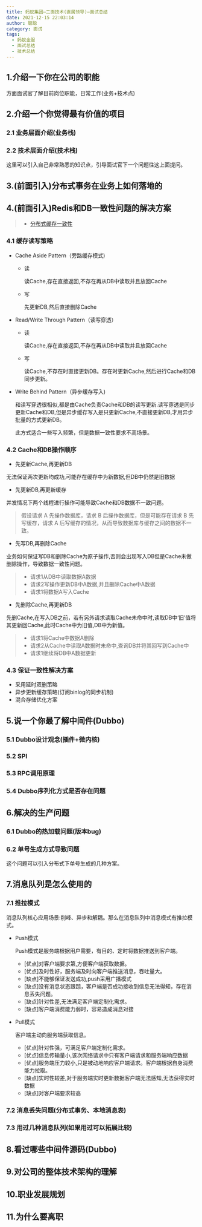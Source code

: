 ```yaml
---
title: 蚂蚁集团—二面技术(直属领导)—面试总结
date: 2021-12-15 22:03:14
author: 聪聪
category: 面试
tags:
  - 蚂蚁金服
  - 面试总结
  - 技术总结
---
```


## 1.介绍一下你在公司的职能
   方面面试官了解目前岗位职能，日常工作(业务+技术点)

## 2.介绍一个你觉得最有价值的项目
### 2.1 业务层面介绍(业务栈)
### 2.2 技术层面介绍(技术栈)
这里可以引入自己非常熟悉的知识点，引导面试官下一个问题往这上面提问。

## 3.(前面引入)分布式事务在业务上如何落地的

## 4.(前面引入)Redis和DB一致性问题的解决方案
> + [分布式缓存一致性](https://www.its404.com/article/alionsss/107451485)

### 4.1 缓存读写策略
+ Cache Aside Pattern（旁路缓存模式)
  - 读
    
    读Cache,存在直接返回,不存在再从DB中读取并且放回Cache

  - 写
   
    先更新DB,然后直接删除Cache
+ Read/Write Through Pattern（读写穿透）
  - 读

    读Cache,存在直接返回,不存在再从DB中读取并且放回Cache
  - 写

    读Cache,不存在时直接更新DB。存在时更新Cache,然后进行Cache和DB同步更新。

+ Write Behind Pattern（异步缓存写入)
  
  和读写穿透很相似,都是由Cache负责Cache和DB的读写更新.读写穿透是同步更新Cache和DB,但是异步缓存写入是只更新Cache,不直接更新DB,才用异步批量的方式更新DB。
  
  此方式适合一些写入频繁，但是数据一致性要求不高场景。

### 4.2 Cache和DB操作顺序
+ 先更新Cache,再更新DB

无法保证两次更新均成功,可能存在缓存中为新数据,但DB中仍然是旧数据

+ 先更新DB,再更新缓存

并发情况下两个线程进行操作可能导致Cache和DB数据不一致问题。
> 假设请求 A 先操作数据库，请求 B 后操作数据库，但是可能存在请求 B 先写缓存，请求 A 后写缓存的情况，从而导致数据库与缓存之间的数据不一致。

+ 先写DB,再删除Cache

业务如何保证写DB和删除Cache为原子操作,否则会出现写入DB但是Cache未做删除操作，导致数据一致性问题。
> + 请求1从DB中读取数据A数据
> + 请求2写操作更新DB中A数据,并且删除Cache中A数据
> + 请求1将数据A写入Cache

+ 先删除Cache,再更新DB

先删Cache,在写入DB之前，若有另外请求读取Cache未命中时,读取DB中‘旧’值将其更新回Cache,此时Cache中为旧值,DB中为新值。
> + 请求1将Cache中数据A删除
> + 请求2从Cache中读取A数据时未命中,查询DB并将其回写到Cache中
> + 请求1继续将DB中A数据更新

### 4.3 保证一致性解决方案
+ 采用延时双删策略
+ 异步更新缓存策略(订阅binlog的同步机制)
+ 混合存储优化方案

## 5.说一个你最了解中间件(Dubbo)
### 5.1 Dubbo设计观念(插件+微内核)
### 5.2 SPI
### 5.3 RPC调用原理
### 5.4 Dubbo序列化方式是否存在问题

## 6.解决的生产问题
### 6.1 Dubbo的热加载问题(版本bug)
### 6.2 单号生成方式导致问题
这个问题可以引入分布式下单号生成的几种方案。

## 7.消息队列是怎么使用的
### 7.1 推拉模式
消息队列核心应用场景:削峰、异步和解耦。那么在消息队列中消息模式有推拉模式。
+ Push模式

  Push模式是服务端根据用户需要，有目的、定时将数据推送到客户端。

   - [优点]对客户端要求第,方便客户端获取数据。
   - [优点]及时性好，服务端及时向客户端推送消息，吞吐量大。
   - [缺点]不能够保证发送成功,push采用广播模式
   - [缺点]没有消息状态跟踪，客户端是否成功接收到信息无法得知，存在消息丢失问题。
   - [缺点]针对性差,无法满足客户端定制化需求。
   - [缺点]客户端消费能力弱时，容易造成消息对接
+ Pull模式

  客户端主动向服务端获取信息。

  - [优点]针对性强，可满足客户端定制化需求。
  - [优点]信息传输量小,该次网络请求中只有客户端请求和服务端响应数据
  - [优点]服务端压力较小,只是被动地响应客户端请求。客户端根据自身消费能力拉取。
  - [缺点]实时性较差,对于服务端实时更新数据客户端无法感知,无法获得实时数据
  - [缺点]对客户端要求较高
### 7.2 消息丢失问题(分布式事务、本地消息表)
### 7.3 用过几种消息队列(如果用过可以拓展比较)

## 8.看过哪些中间件源码(Dubbo)

## 9.对公司的整体技术架构的理解

## 10.职业发展规划

## 11.为什么要离职
